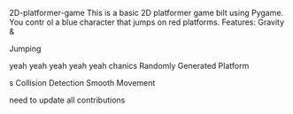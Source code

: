     


 2D-platformer-game
This is a basic 2D platformer game 
bilt using Pygame. You contr
ol a blue 
character that jumps on red platforms.
Features: Gravity &amp;



Jumping






yeah yeah yeah yeah yeah
chanics Randomly Generated Platform


s Collision Detection  Smooth Movement





need  to update all contributions 



 